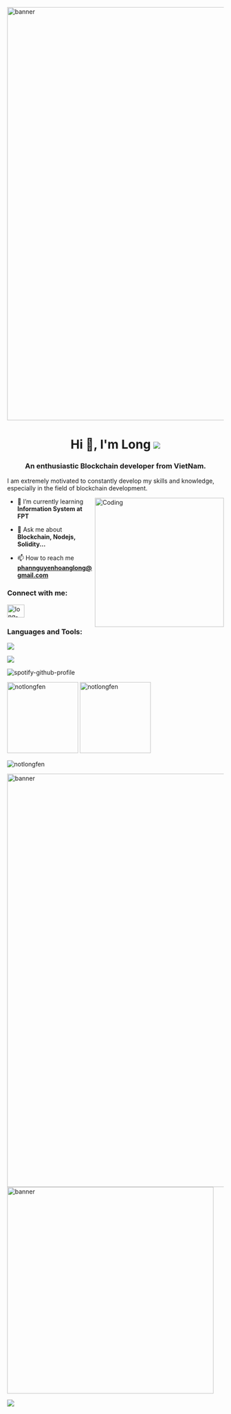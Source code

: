 <img alt="banner" style="width:100vw" src="https://preview.redd.it/05uhd2ihjs671.gif?width=1920&auto=webp&s=2cfe2e79dafaccd849f4d2b7f2622ea565c748af">

<h1 align="center">Hi 👋, I'm Long <a href = "https://dev.to/notlongfen" ><img src ="https://skillicons.dev/icons?i=devto"></a></h1>
<h3 align="center">An enthusiastic Blockchain developer from VietNam.</h3>

I am extremely motivated to constantly develop my skills and knowledge, especially in the field of blockchain development.

<img align="right" alt="Coding" width="300" src="https://media1.giphy.com/media/qgQUggAC3Pfv687qPC/giphy.gif?cid=ecf05e47wqoatxsmdxszi4kzxv1v8jhbbu21tk9zifbdgmu9&rid=giphy.gif&ct=g">

- 🌱 I’m currently learning **Information System at FPT**

- 💬 Ask me about **Blockchain, Nodejs, Solidity...**

- 📫 How to reach me **phannguyenhoanglong@gmail.com**

<h3 align="left">Connect with me:</h3>
<p align="left">
<!-- <a href="https://www.linkedin.com/in/long-phan-3a992a266/" target="blank"><img align="center" src="https://raw.githubusercontent.com/rahuldkjain/github-profile-readme-generator/master/src/images/icons/Social/linked-in-alt.svg" alt="long-phan-3a992a266" height="30" width="40" /></a>
<a href="https://www.facebook.com/profile.php?id=100007598448000" target="blank"><img align="center" src="https://raw.githubusercontent.com/rahuldkjain/github-profile-readme-generator/master/src/images/icons/Social/facebook.svg" alt="profile.php?id=100010998288078" height="30" width="40" /></a> -->
<!-- <a href="https://www.facebook.com/profile.php?id=100007598448000" target="blank"><img align="center" src="https://raw.githubusercontent.com/rahuldkjain/github-profile-readme-generator/master/src/images/icons/Social/facebook.svg" alt="profile.php?id=100010998288078" height="30" width="40" /></a> -->
<a href="https://www.linkedin.com/in/long-phan-3a992a266/" target="blank"><img align="center" src="https://raw.githubusercontent.com/rahuldkjain/github-profile-readme-generator/master/src/images/icons/Social/linked-in-alt.svg" alt="long-phan-3a992a266" height="30" width="40" /></a>
</p>

<h3 align="left">Languages and Tools:</h3>
<!-- </a> <a href="https://www.cprogramming.com/" target="_blank" rel="noreferrer"> <img src="https://raw.githubusercontent.com/devicons/devicon/master/icons/c/c-original.svg" alt="c" width="40" height="40"/> </a> <a href="https://www.w3schools.com/cpp/" target="_blank" rel="noreferrer"> <img src="https://raw.githubusercontent.com/devicons/devicon/master/icons/cplusplus/cplusplus-original.svg" alt="cplusplus" width="40" height="40"/> </a> <a href="https://www.w3schools.com/cs/" target="_blank" rel="noreferrer"> <img src="https://raw.githubusercontent.com/devicons/devicon/master/icons/csharp/csharp-original.svg" alt="csharp" width="40" height="40"/> </a> <a href="https://dart.dev" target="_blank" rel="noreferrer"> <img src="https://www.vectorlogo.zone/logos/dartlang/dartlang-icon.svg" alt="dart" width="40" height="40"/> </a> <a href="https://www.docker.com/" target="_blank" rel="noreferrer"> <img src="https://raw.githubusercontent.com/devicons/devicon/master/icons/docker/docker-original-wordmark.svg" alt="docker" width="40" height="40"/> </a> <img src="https://www.vectorlogo.zone/logos/git-scm/git-scm-icon.svg" alt="git" width="40" height="40"/> </a> <a href="https://golang.org" target="_blank" rel="noreferrer"> <img src="https://raw.githubusercontent.com/devicons/devicon/master/icons/go/go-original.svg" alt="go" width="40" height="40"/> </a> <a href="https://www.java.com" target="_blank" rel="noreferrer"> <img src="https://raw.githubusercontent.com/devicons/devicon/master/icons/java/java-original.svg" alt="java" width="40" height="40"/> </a> <a href="https://developer.mozilla.org/en-US/docs/Web/JavaScript" target="_blank" rel="noreferrer"> <img src="https://raw.githubusercontent.com/devicons/devicon/master/icons/javascript/javascript-original.svg" alt="javascript" width="40" height="40"/> </a> <a href="https://kotlinlang.org" target="_blank" rel="noreferrer"> <img src="https://www.vectorlogo.zone/logos/kotlinlang/kotlinlang-icon.svg" alt="kotlin" width="40" height="40"/> </a> <a href="https://www.mongodb.com/" target="_blank" rel="noreferrer"> <img src="https://raw.githubusercontent.com/devicons/devicon/master/icons/mongodb/mongodb-original-wordmark.svg" alt="mongodb" width="40" height="40"/> </a> <a href="https://www.microsoft.com/en-us/sql-server" target="_blank" rel="noreferrer"> <img src="https://www.svgrepo.com/show/303229/microsoft-sql-server-logo.svg" alt="mssql" width="40" height="40"/> </a> <a href="https://nodejs.org" target="_blank" rel="noreferrer"> <img src="https://raw.githubusercontent.com/devicons/devicon/master/icons/nodejs/nodejs-original-wordmark.svg" alt="nodejs" width="40" height="40"/> -->
<!-- edit dependencies -->

<a><img src = "https://skillicons.dev/icons?i=html,tailwindcss,cpp,cs,solidity,java,go,rust,js,ts,nodejs,mysql,git,mongodb"></a>

<a><img src = "https://skillicons.dev/icons?i=docker,vscode,visualstudio,linux,idea,github,nextjs"></a>
<!--
[![spotify-github-profile](https://spotify-github-profile.vercel.app/api/view?uid=313ashihwo4yydy4pgwktasgc6vu&cover_image=true&theme=novatorem&show_offline=true&background_color=121212&interchange=false&bar_color=53b14f&bar_color_cover=false)](https://spotify-github-profile.vercel.app/api/view?uid=313ashihwo4yydy4pgwktasgc6vu&redirect=true)
<!--  -->
![spotify-github-profile](https://spotify-github-profile.vercel.app/api/view.svg?uid=teec30x2r6z84zmb6y5ljnesw&redirect=true][https://spotify-github-profile.vercel.app/api/view.svg?uid=teec30x2r6z84zmb6y5ljnesw&cover_image=true&theme=default&show_offline=true&background_color=121212&interchange=true&bar_color_cover=false)
<!-- <!-- -->
<p>
  <img src="https://github-readme-stats-sigma-five.vercel.app/api/top-langs?username=notlongfen&show_icons=true&locale=en&layout=compact" alt="notlongfen" height="165">
  <img src="https://github-readme-stats-sigma-five.vercel.app/api?username=notlongfen&show_icons=true&locale=en" alt="notlongfen" height="165">
</p>
<p><img align="center" src="https://github-readme-streak-stats.herokuapp.com/?user=notlongfen&" alt="notlongfen" /></p>

<img alt = "banner" style = "width: 100vw" src = "https://media4.giphy.com/media/xTiIzJSKB4l7xTouE8/giphy.gif?cid=ecf05e473pa24jgi6maew91r5tntujnt8xjstxw6uys5dz0i&ep=v1_gifs_search&rid=giphy.gif&ct=g">
<img alt = "banner" style = "width:50vw" src = "https://media1.giphy.com/media/FoVzfcqCDSb7zCynOp/200w.webp?cid=ecf05e47fuqeu5q3kgxia2ca5zhk070b47axwq77316sgbl8&ep=v1_gifs_search&rid=200w.webp&ct=g">

![](https://komarev.com/ghpvc/?username=notlongfen&style=for-the-badge&label=VISITOR+NUMBER:&abbreviated=true&color=edcb92)
